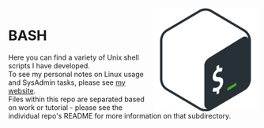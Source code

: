 <img src="BASH.png" align="right" width="210px" height="210px"/>

BASH
====

Here you can find a variety of Unix shell scripts I have developed. </br>
To see my personal notes on Linux usage  and SysAdmin tasks, please see [my website](https://github.com/CJBright/). </br>
Files within this repo are separated based on work or tutorial - please see the individual repo's README for more information on that subdirectory.